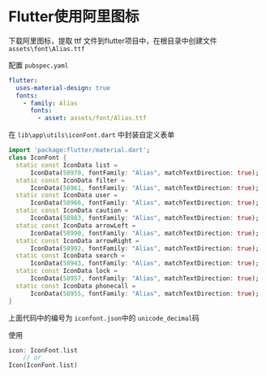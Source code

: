 # Flutter使用阿里图标

下载阿里图标，提取 ttf 文件到flutter项目中，在根目录中创建文件 `assets\font\Alias.ttf`

配置 `pubspec.yaml`

```yaml
flutter: 
  uses-material-design: true
  fonts:
    - family: Alias
      fonts:
        - asset: assets/font/Alias.ttf
```

在 `lib\app\utils\iconFont.dart` 中封装自定义表单

```dart
import 'package:flutter/material.dart';
class IconFont {
  static const IconData list =
      IconData(58970, fontFamily: "Alias", matchTextDirection: true);
  static const IconData filter =
      IconData(58961, fontFamily: "Alias", matchTextDirection: true);
  static const IconData user =
      IconData(58966, fontFamily: "Alias", matchTextDirection: true);
  static const IconData caution =
      IconData(58983, fontFamily: "Alias", matchTextDirection: true);
  static const IconData arrowLeft =
      IconData(58990, fontFamily: "Alias", matchTextDirection: true);
  static const IconData arrowRight =
      IconData(58992, fontFamily: "Alias", matchTextDirection: true);
  static const IconData search =
      IconData(58943, fontFamily: "Alias", matchTextDirection: true);
  static const IconData lock =
      IconData(58957, fontFamily: "Alias", matchTextDirection: true);
  static const IconData phonecall =
      IconData(58955, fontFamily: "Alias", matchTextDirection: true);
}
```

上面代码中的编号为 `iconfont.json`中的 `unicode_decimal`码

使用

```dart
icon: IconFont.list
    // or
Icon(IconFont.list)
```

